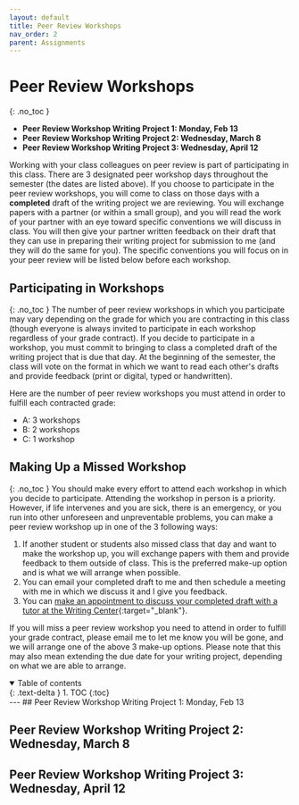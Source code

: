 ```yaml
---
layout: default
title: Peer Review Workshops
nav_order: 2
parent: Assignments
---
```

# Peer Review Workshops
{: .no_toc }
* **Peer Review Workshop Writing Project 1: Monday, Feb 13**
* **Peer Review Workshop Writing Project 2: Wednesday, March 8**
* **Peer Review Workshop Writing Project 3: Wednesday, April 12**

Working with your class colleagues on peer review is part of participating in this class. There are 3 designated peer workshop days throughout the semester (the dates are listed above). If you choose to participate in the peer review workshops, you will come to class on those days with a **completed** draft of the writing project we are reviewing. You will exchange papers with a partner (or within a small group), and you will read the work of your partner with an eye toward specific conventions we will discuss in class. You will then give your partner written feedback on their draft that they can use in preparing their writing project for submission to me (and they will do the same for you). The specific conventions you will focus on in your peer review will be listed below before each workshop.

## Participating in Workshops
{: .no_toc }
The number of peer review workshops in which you participate may vary depending on the grade for which you are contracting in this class (though everyone is always invited to participate in each workshop regardless of your grade contract). If you decide to participate in a workshop, you must commit to bringing to class a completed draft of the writing project that is due that day. At the beginning of the semester, the class will vote on the format in which we want to read each other's drafts and provide feedback (print or digital, typed or handwritten).

Here are the number of peer review workshops you must attend in order to fulfill each contracted grade:
* A: 3 workshops
* B: 2 workshops
* C: 1 workshop

## Making Up a Missed Workshop
{: .no_toc }
You should make every effort to attend each workshop in which you decide to participate. Attending the workshop in person is a priority. However, if life intervenes and you are sick, there is an emergency, or you run into other unforeseen and unpreventable problems, you can make a peer review workshop up in one of the 3 following ways:
1. If another student or students also missed class that day and want to make the workshop up, you will exchange papers with them and provide feedback to them outside of class. This is the preferred make-up option and is what we will arrange when possible.
2. You can email your completed draft to me and then schedule a meeting with me in which we discuss it and I give you feedback.
3. You can [make an appointment to discuss your completed draft with a tutor at the Writing Center](https://writingstudies.as.miami.edu/writing-center/index.html){:target="_blank"}.

If you will miss a peer review workshop you need to attend in order to fulfill your grade contract, please email me to let me know you will be gone, and we will arrange one of the above 3 make-up options. Please note that this may also mean extending the due date for your writing project, depending on what we are able to arrange.

<details open markdown="block">
  <summary>
    Table of contents
  </summary>
  {: .text-delta }
1. TOC
{:toc}
</details>
---
## Peer Review Workshop Writing Project 1: Monday, Feb 13

## Peer Review Workshop Writing Project 2: Wednesday, March 8

## Peer Review Workshop Writing Project 3: Wednesday, April 12
